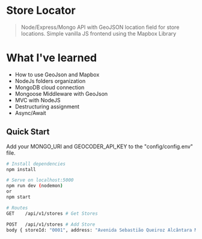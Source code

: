 # Store Locator

> Node/Express/Mongo API with GeoJSON location field for store locations. Simple vanilla JS frontend using the Mapbox Library

# What I've learned

- How to use GeoJson and Mapbox
- NodeJs folders organization
- MongoDB cloud connection
- Mongoose Middleware with GeoJson
- MVC with NodeJS
- Destructuring assignment
- Async/Await


## Quick Start

Add your MONGO_URI and GEOCODER_API_KEY to the "config/config.env" file.

```bash
# Install dependencies
npm install

# Serve on localhost:5000
npm run dev (nodemon)
or
npm start

# Routes
GET    /api/v1/stores # Get Stores

POST   /api/v1/stores # Add Store
body { storeId: "0001", address: "Avenida Sebastião Queiroz Alcântara Macapa" }
```
